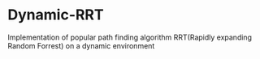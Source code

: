 # Dynamic-RRT
Implementation of popular path finding algorithm RRT(Rapidly expanding Random Forrest) on a dynamic environment

